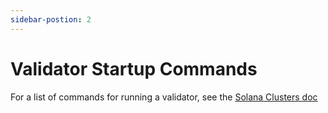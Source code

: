 ```yaml
---
sidebar-postion: 2
---
```


# Validator Startup Commands

For a list of commands for running a validator, see the [Solana Clusters doc](https://docs.solana.com/clusters)